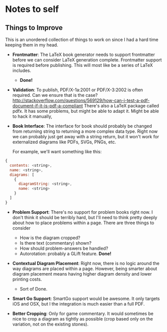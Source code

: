 # Notes to self

## Things to Improve

This is an unordered collection of things to work on since I had a hard time
keeping them in my head.

* __Frontmatter__: The LaTeX book generator needs to support frontmatter before
  we can consider LaTeX generation complete. Frontmatter support is required
  before publishing. This will most like be a series of LaTeX includes.

    * **Done!**

* __Validation__: To publish, PDF/X-1a:2001 or PDF/X-3:2002 is often
  required. Can we ensure that is the case?
  http://stackoverflow.com/questions/569129/how-can-i-test-a-pdf-document-if-it-is-pdf-a-compliant
  There's also a LaTeX package called pdfx. It has some problems, but might be
  able to adapt it. Might be able to hack it manually,

* __Book Interface__: The interface for book should probably be changed from
  returning string to returning a more complex data type. Right now we can
  probably just get away with a string return, but it won't work for
  externalized diagrams like PDFs, SVGs, PNGs, etc.

  For example, we'll want something like this:

```javascript
{
  contents: <string>,
  name: <string>,
  diagrams: [
    {
      diagramString: <string>,
      name: <string>
    }
  ]
}
```

- __Problem Support__: There's no support for problem books right now. I don't
  think it should be terribly hard, but I'll need to think pretty deeply about
  how to place problems within a page. There are three things to consider
    - How is the diagram cropped?
    - Is there text (commentary) shown?
    - How should problem-answers be handled?
    - Autorotation: probably a GLift feature. **Done!**

- __Contextual Diagram Placement__: Right now, there is no logic around the way
  diagrams are placed within a page. However, being smarter about diagram
  placement means having higher diagram density and lower printing costs.

    - Sort of Done.

- __Smart Go Support__: SmartGo support would be awesome. It only targets iOS
  and OSX, but I the integration is much easier than a full PDF.

- __Better Cropping__: Only for game commentary. It would sometimes be nice to
  crop a diagram as tightly as possible (crop based only on the variation, not
  on the existing stones).
